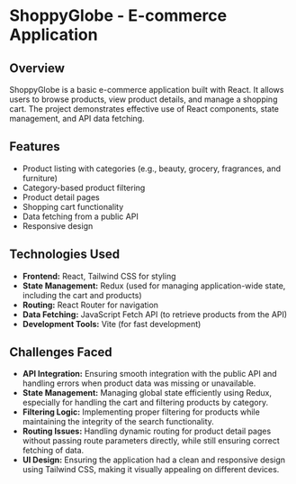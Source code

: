 # ShoppyGlobe - E-commerce Application

## Overview
ShoppyGlobe is a basic e-commerce application built with React. It allows users to browse products, view product details, and manage a shopping cart. The project demonstrates effective use of React components, state management, and API data fetching.

## Features
- Product listing with categories (e.g., beauty, grocery, fragrances, and furniture)
- Category-based product filtering
- Product detail pages
- Shopping cart functionality
- Data fetching from a public API
- Responsive design

## Technologies Used
- **Frontend:** React, Tailwind CSS for styling
- **State Management:** Redux (used for managing application-wide state, including the cart and products)
- **Routing:** React Router for navigation
- **Data Fetching:** JavaScript Fetch API (to retrieve products from the API)
- **Development Tools:** Vite (for fast development)

## Challenges Faced
- **API Integration:** Ensuring smooth integration with the public API and handling errors when product data was missing or unavailable.
- **State Management:** Managing global state efficiently using Redux, especially for handling the cart and filtering products by category.
- **Filtering Logic:** Implementing proper filtering for products while maintaining the integrity of the search functionality.
- **Routing Issues:** Handling dynamic routing for product detail pages without passing route parameters directly, while still ensuring correct fetching of data.
- **UI Design:** Ensuring the application had a clean and responsive design using Tailwind CSS, making it visually appealing on different devices.


